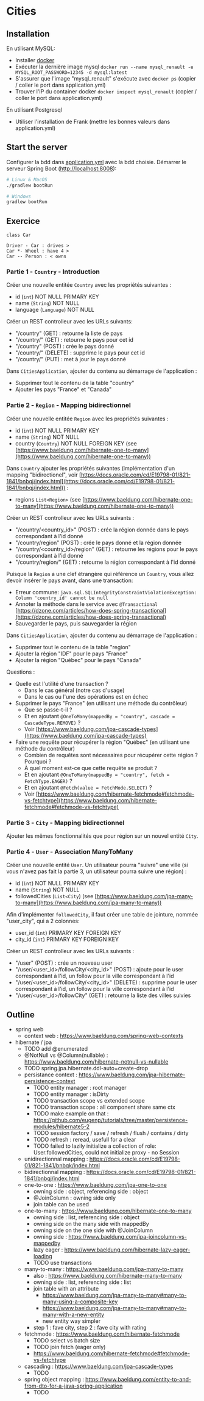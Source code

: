 # Cities

## Installation

En utilisant MySQL:

- Installer [docker](https://www.docker.com/get-started)
- Exécuter la dernière image mysql `docker run --name mysql_renault -e MYSQL_ROOT_PASSWORD=12345 -d mysql:latest`
- S'assurer que l'image "mysql_renault" s'exécute avec `docker ps` (copier / coller le port dans application.yml)
- Trouver l'IP du container docker `docker inspect mysql_renault` (copier / coller le port dans application.yml)

En utilisant Postgresql

- Utiliser l'installation de Frank (mettre les bonnes valeurs dans application.yml)

## Start the server

Configurer la bdd dans [application.yml](./src/main/resources/application.yml) avec la bdd choisie. Démarrer le serveur Spring Boot ([http://localhost:8008](http://localhost:8008)):

```bash
# Linux & MacOS
./gradlew bootRun

# Windows
gradlew bootRun
```

## Exercice

```puml
class Car

Driver - Car : drives >
Car *- Wheel : have 4 >
Car -- Person : < owns
```

### Partie 1 - `Country` - Introduction

Créer une nouvelle entitée `Country` avec les propriétés suivantes :

- id (`int`) NOT NULL PRIMARY KEY
- name (`String`) NOT NULL
- language (`Language`) NOT NULL

Créer un REST controlleur avec les URLs suivants:

- "/country" (GET) : retourne la liste de pays
- "/country/<id>" (GET) : retourne le pays pour cet id
- "/country" (POST) : crée le pays donné
- "/country/<id>" (DELETE) : supprime le pays pour cet id
- "/country/<id>" (PUT) : met à jour le pays donné

Dans `CitiesApplication`, ajouter du contenu au démarrage de l'application :

- Supprimer tout le contenu de la table "country"
- Ajouter les pays "France" et "Canada"

### Partie 2 - `Region` - Mapping bidirectionnel

Créer une nouvelle entitée `Region` avec les propriétés suivantes :

- id (`int`) NOT NULL PRIMARY KEY
- name (`String`) NOT NULL
- country (`Country`) NOT NULL FOREIGN KEY (see [https://www.baeldung.com/hibernate-one-to-many](https://www.baeldung.com/hibernate-one-to-many))

Dans `Country` ajouter les propriétés suivantes (implémentation d'un mapping "bidirectionel", voir [https://docs.oracle.com/cd/E19798-01/821-1841/bnbqj/index.html](https://docs.oracle.com/cd/E19798-01/821-1841/bnbqj/index.html)) :
 
- regions `List<Region>` (see [https://www.baeldung.com/hibernate-one-to-many](https://www.baeldung.com/hibernate-one-to-many))

Créer un REST controlleur avec les URLs suivants :

- "/country/<country_id>" (POST) : crée la région donnée dans le pays correspondant à l'id donné
- "/country/region" (POST) : crée le pays donné et la région donnée
- "/country/<country_id>/region" (GET) : retourne les régions pour le pays correspondant à l'id donné
- "/country/region/<id>" (GET) : retourne la région correspondant à l'id donné

Puisque la `Region` a une clef étrangère qui référence un `Country`, vous allez devoir insérer le pays avant, dans une transaction:

- Erreur commune: `java.sql.SQLIntegrityConstraintViolationException: Column 'country_id' cannot be null`
- Annoter la méthode dans le service avec `@Transactional` [https://dzone.com/articles/how-does-spring-transactional](https://dzone.com/articles/how-does-spring-transactional)
- Sauvegarder le pays, puis sauvegarder la région

Dans `CitiesApplication`, ajouter du contenu au démarrage de l'application :

- Supprimer tout le contenu de la table "region"
- Ajouter la région "IDF" pour le pays "France"
- Ajouter la région "Québec" pour le pays "Canada"

Questions :

- Quelle est l'utilité d'une transaction ?
    - Dans le cas général (notre cas d'usage)
    - Dans le cas ou l'une des opérations est en échec
- Supprimer le pays "France" (en utilisant une méthode du contrôleur)
    - Que se passe-t-il ?
    - Et en ajoutant `@OneToMany(mappedBy = "country", cascade = CascadeType.REMOVE)` ?
    - Voir [https://www.baeldung.com/jpa-cascade-types](https://www.baeldung.com/jpa-cascade-types)
- Faire une requête pour récupérer la région "Québec" (en utilisant une méthode du contrôleur)
    - Combien de requêtes sont nécessaires pour récupérer cette région ? Pourquoi ?
    - À quel moment est-ce que cette requête se produit ?
    - Et en ajoutant `@OneToMany(mappedBy = "country", fetch = FetchType.EAGER)` ?
    - Et en ajoutant `@Fetch(value = FetchMode.SELECT)` ?
    - Voir [https://www.baeldung.com/hibernate-fetchmode#fetchmode-vs-fetchtype](https://www.baeldung.com/hibernate-fetchmode#fetchmode-vs-fetchtype)

### Partie 3 - `City` - Mapping bidirectionnel

Ajouter les mêmes fonctionnalités que pour région sur un nouvel entité `City`.

### Partie 4 - `User` - Association ManyToMany

Créer une nouvelle entité `User`. Un utilisateur pourra "suivre" une ville (si vous n'avez pas fait la partie 3, un utilisateur pourra suivre une région) :

- id (`int`) NOT NULL PRIMARY KEY
- name (`String`) NOT NULL
- followedCities (`List<City`) (see [https://www.baeldung.com/jpa-many-to-many](https://www.baeldung.com/jpa-many-to-many))

Afin d'implémenter `followedCity`, il faut créer une table de jointure, nommée "user_city", qui a 2 colonnes:

- user_id (`int`) PRIMARY KEY FOREIGN KEY
- city_id (`int`) PRIMARY KEY FOREIGN KEY

Créer un REST controlleur avec les URLs suivants :

- "/user" (POST) : crée un nouveau user 
- "/user/<user_id>/followCity/<city_id>" (POST) : ajoute pour le user correspondant à l'id, un follow pour la ville correspondant à l'id
- "/user/<user_id>/followCity/<city_id>" (DELETE) : supprime pour le user correspondant à l'id, un follow pour la ville correspondant à l'id
- "/user/<user_id>/followCity" (GET) : retourne la liste des villes suivies

## Outline

- spring web
    - context web : https://www.baeldung.com/spring-web-contexts
- hibernate / jpa
    - TODO add @enumerated
    - @NotNull vs @Column(nullable) : https://www.baeldung.com/hibernate-notnull-vs-nullable
    - TODO spring.jpa.hibernate.ddl-auto=create-drop
    - persistance context : https://www.baeldung.com/jpa-hibernate-persistence-context
        - TODO entity manager : root manager
        - TODO entity manager : isDirty
        - TODO transaction scope vs extended scope
        - TODO transaction scope : all component share same ctx
        - TODO make example on that : https://github.com/eugenp/tutorials/tree/master/persistence-modules/hibernate5-2
        - TODO session factory / save / refresh / flush / contains / dirty
        - TODO refresh : reread, usefull for a clear
        - TODO failed to lazily initialize a collection of role: User.followedCities, could not initialize proxy - no Session
    - unidirectionnal mapping : https://docs.oracle.com/cd/E19798-01/821-1841/bnbqk/index.html
    - bidirectionnal mapping : https://docs.oracle.com/cd/E19798-01/821-1841/bnbqj/index.html
    - one-to-one : https://www.baeldung.com/jpa-one-to-one
        - owning side : object, referencing side : object
        - @JoinColumn : owning side only
        - join table can be used
    - one-to-many : https://www.baeldung.com/hibernate-one-to-many
        - owning side : list, referencing side : object
        - owning side on the many side with mappedBy
        - owning side on the one side with @JoinColumn
        - owning side : https://www.baeldung.com/jpa-joincolumn-vs-mappedby
        - lazy eager : https://www.baeldung.com/hibernate-lazy-eager-loading
        - TODO use transactions
    - many-to-many : https://www.baeldung.com/jpa-many-to-many
        - also : https://www.baeldung.com/hibernate-many-to-many
        - owning side : list, referencing side : list
        - join table with an attribute
            - https://www.baeldung.com/jpa-many-to-many#many-to-many-using-a-composite-key
            - https://www.baeldung.com/jpa-many-to-many#many-to-many-with-a-new-entity
            - new entity way simpler
        - step 1 : fave city, step 2 : fave city with rating
    - fetchmode : https://www.baeldung.com/hibernate-fetchmode
        - TODO select vs batch size
        - TODO join fetch (eager only)
        - https://www.baeldung.com/hibernate-fetchmode#fetchmode-vs-fetchtype
    - cascading : https://www.baeldung.com/jpa-cascade-types
        - TODO
    - spring object mapping : https://www.baeldung.com/entity-to-and-from-dto-for-a-java-spring-application
        - TODO
